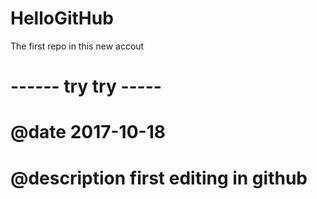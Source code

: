 # HelloGitHub
The first repo in this new accout


# ------ try try -----
# @date 2017-10-18
# @description first editing in github 
